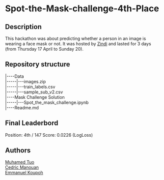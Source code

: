 # Spot-the-Mask-challenge-4th-Place

## Description

This hackathon was about predicting whether a person in an image is wearing a face mask or not. It was hosted by [Zindi](https://zindi.africa/hackathons/spot-the-mask-challenge/) and lasted for 3 days (from Thursday 17 April to Sunday 20).  



## Repository structure

|----Data  
|-----|---images.zip  
|-----|---train_labels.csv  
|-----|---sample_sub_v2.csv  
|----Mask Challenge Solution  
|-----|---Spot_the_mask_challenge.ipynb  
|----Readme.md  

## Final Leaderbord

Position: 4th / 147
Score: 0.0226 (LogLoss)

## Authors

[Muhamed Tuo](https://github.com/NazarioR9)  
[Cedric Manouan](https://github.com/dric2018)  
[Emmanuel Koupoh](htpps://github.com/eaedk)    
